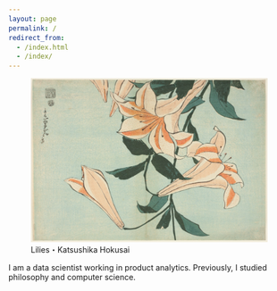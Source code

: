 ```yaml
---
layout: page
permalink: /
redirect_from:
  - /index.html
  - /index/
---
```


<figure>
  <img src="/assets/images/lillies.jpg" alt="Lilies by Katsushika Hokusai">
  <figcaption>Lilies・Katsushika Hokusai</figcaption>
</figure>

I am a data scientist working in product analytics. Previously, I studied philosophy and computer science.
